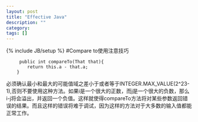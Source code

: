 ```yaml
---
layout: post
title: "Effective Java"
description: ""
category: 
tags: []
---
```

{% include JB/setup %}
#Compare to使用注意技巧

		￼public int compareTo(That that){
			return this.a - that.a;
		}
		
必须确认最小和最大的可能值域之差小于或者等于INTEGER.MAX_VALUE(2^23-1),否则不要使用这种方法。如果i是一个很大的正数，而j是一个很大的负数，那么i-j将会溢出，并返回一个负值。这样就使得compareTo方法将对某些参数返回错误的结果。而且这样的错误将难于调试，因为这样的方法对于大多数的输入值都能正常工作。